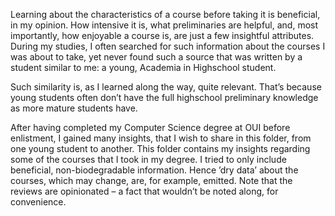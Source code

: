 Learning about the characteristics of a course before taking it is beneficial, in my opinion. How intensive it is, what preliminaries are helpful, and, most importantly, how enjoyable a course is, are just a few insightful attributes. During my studies, I often searched for such information about the courses I was about to take, yet never found such a source that was written by a student similar to me: a young, Academia in Highschool student.

Such similarity is, as I learned along the way, quite relevant. That’s because young students often don’t have the full highschool preliminary knowledge as more mature students have. 

After having completed my Computer Science degree at OUI before enlistment, I gained many insights, that I wish to share in this folder, from one young student to another. This folder contains my insights regarding some of the courses that I took in my degree. I tried to only include beneficial, non-biodegradable information. Hence ’dry data’ about the courses, which may change, are, for example, emitted. Note that the reviews are opinionated – a fact that wouldn’t be noted along, for convenience.
